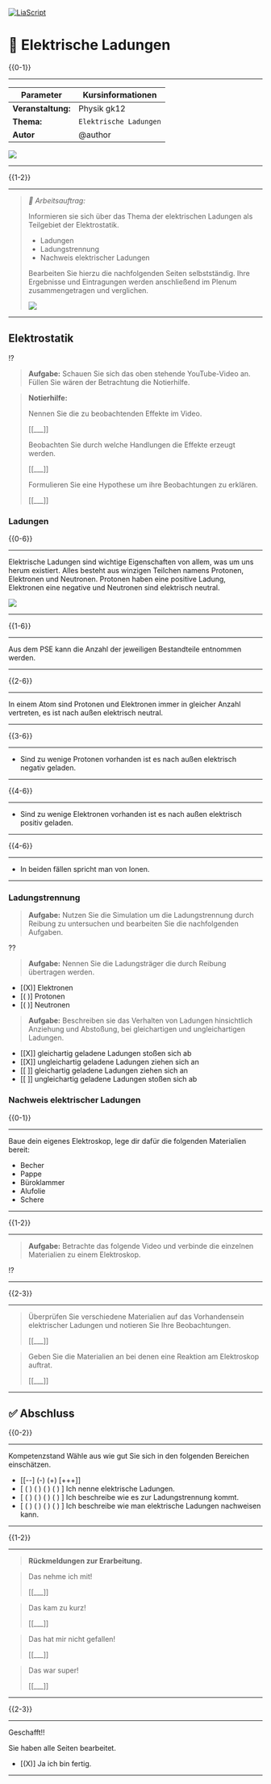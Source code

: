 <!--

author:   	Tobias Kozlowski
email:    	tobias.kozlowski[a]bsz-tw-freiberg.lernsax.de

version:  	0.0.1

language: 	de
narrator: 	Deutsch Male

comment:  	Kurs Physik Grundkurs BGy Klasse 12
tags:     	Physik, BGy, Klasse 12, Elekktrische und Magnetische Felder, Ladungen


icon:  	 	  https://www.bsz-freiberg.de/templates/bszjw/img/logo.svg
logo:		    https://cdn.pixabay.com/photo/2016/01/14/22/19/iron-lotus-1140876_1280.jpg

mode:       Presentation

-->
<!--

author:   	Tobias Kozlowski
email:    	tobias.kozlowski[a]bsz-tw-freiberg.lernsax.de

version:  	0.0.1

language: 	de
narrator: 	Deutsch Male

comment:  	Kurs Physik Grundkurs BGy Klasse 12
tags:     	Physik, BGy, Klasse 12, Elekktrische und Magnetische Felder, Ladungen


icon:  	 	  https://www.bsz-freiberg.de/templates/bszjw/img/logo.svg
logo:		    https://cdn.pixabay.com/photo/2016/01/14/22/19/iron-lotus-1140876_1280.jpg

mode:       Presentation

-->

[![LiaScript](https://raw.githubusercontent.com/LiaScript/LiaScript/master/badges/course.svg)](https://liascript.github.io/course/?https://github.com/TobiKoz-git/Unterricht/blob/main/Physik/Klasse_12/BGy_Ph12-Elektrische_Ladungen.md)

# 📖 Elektrische Ladungen

{{0-1}}
*******************************************************************************

<!--data-type="none"-->
| Parameter                  | Kursinformationen                                                    |
| -------------------------- | -------------------------------------------------------------------- |
| **Veranstaltung:**         | Physik gk12                                                          |
| **Thema:**                 | `Elektrische Ladungen`                                               |
| **Autor**                  | @author                                                              |

![](https://media0.giphy.com/media/v1.Y2lkPTc5MGI3NjExNm0xYWdkNmpjeXNvNDQ3NHRvZjFubnNyamJoc3lqN2g1eXlldjBndSZlcD12MV9pbnRlcm5hbF9naWZfYnlfaWQmY3Q9Zw/TTNVHkJbcT7VK/200.webp)

*******************************************************************************

{{1-2}}
*******************************************************************************

> _📃 Arbeitsauftrag:_
>
> Informieren sie sich über das Thema der elektrischen Ladungen als Teilgebiet der Elektrostatik.
>
> - Ladungen
> - Ladungstrennung
> - Nachweis elektrischer Ladungen
>
>Bearbeiten Sie hierzu die nachfolgenden Seiten selbstständig.
> Ihre Ergebnisse und Eintragungen werden anschließend im Plenum zusammengetragen und verglichen.
>
> ![](https://cdn.pixabay.com/photo/2018/09/25/11/45/pixel-cells-3702059_1280.png)

*******************************************************************************

## Elektrostatik
!?[](https://www.youtube.com/watch?v=ViZNgU-Yt-Y)

> __Aufgabe:__ Schauen Sie sich das oben stehende YouTube-Video an. Füllen Sie wären der Betrachtung die Notierhilfe.

> __Notierhilfe:__
>
> Nennen Sie die zu beobachtenden Effekte im Video.
>
>    [[___]]
>
> Beobachten Sie durch welche Handlungen die Effekte erzeugt werden.
>
>    [[___]]
>
> Formulieren Sie eine Hypothese um ihre Beobachtungen zu erklären.
>
>    [[___]]

### Ladungen

{{0-6}}
*******************************************************************************
Elektrische Ladungen sind wichtige Eigenschaften von allem, was um uns herum existiert. Alles besteht aus winzigen Teilchen namens Protonen, Elektronen und Neutronen. Protonen haben eine positive Ladung, Elektronen eine negative und Neutronen sind elektrisch neutral.

![](https://cdn.pixabay.com/photo/2017/09/25/11/38/lithium-2784853_1280.png)
*******************************************************************************

{{1-6}}
*******************************************************************************
Aus dem PSE kann die Anzahl der jeweiligen Bestandteile entnommen werden.
*******************************************************************************

{{2-6}}
*******************************************************************************
In einem Atom sind Protonen und Elektronen immer in gleicher Anzahl vertreten, es ist nach außen elektrisch neutral.
*******************************************************************************

{{3-6}}
*******************************************************************************
- Sind zu wenige Protonen vorhanden ist es nach außen elektrisch negativ geladen.
*******************************************************************************

{{4-6}}
*******************************************************************************
- Sind zu wenige Elektronen vorhanden ist es nach außen elektrisch positiv geladen.
*******************************************************************************

{{4-6}}
*******************************************************************************
- In beiden fällen spricht man von Ionen.
*******************************************************************************

### Ladungstrennung
> __Aufgabe:__ Nutzen Sie die Simulation um die Ladungstrennung durch Reibung zu untersuchen und bearbeiten Sie die nachfolgenden Aufgaben.

??[](https://phet.colorado.edu/sims/html/balloons-and-static-electricity/latest/balloons-and-static-electricity_all.html?locale=de)

> __Aufgabe:__ Nennen Sie die Ladungsträger die durch Reibung übertragen werden.

- [(X)] Elektronen
- [( )] Protonen
- [( )] Neutronen

> __Aufgabe:__ Beschreiben sie das Verhalten von Ladungen hinsichtlich Anziehung und Abstoßung, bei gleichartigen und ungleichartigen Ladungen.

- [[X]] gleichartig geladene Ladungen stoßen sich ab
- [[X]] ungleichartig geladene Ladungen ziehen sich an
- [[ ]] gleichartig geladene Ladungen ziehen sich an
- [[ ]] ungleichartig geladene Ladungen stoßen sich ab



### Nachweis elektrischer Ladungen
{{0-1}}
*******************************************************************************
Baue dein eigenes Elektroskop, lege dir dafür die folgenden Materialien bereit:

- Becher
- Pappe
- Büroklammer
- Alufolie
- Schere

*******************************************************************************

{{1-2}}
*******************************************************************************
> __Aufgabe:__ Betrachte das folgende Video und verbinde die einzelnen Materialien zu einem Elektroskop.

!?[](https://www.youtube.com/watch?v=OEwfKpm9V74)

*******************************************************************************

{{2-3}}
*******************************************************************************
> Überprüfen Sie verschiedene Materialien auf das Vorhandensein elektrischer Ladungen und notieren Sie Ihre Beobachtungen.
>
>    [[___]]



> Geben Sie die Materialien an bei denen eine Reaktion am Elektroskop auftrat.
>
>    [[___]]

*******************************************************************************

## ✅ Abschluss

{{0-2}}
*******************************************************************************

Kompetenzstand
Wähle aus wie gut Sie sich in den folgenden Bereichen einschätzen.

- [[--] (-) (+) [+++]]
- [    ( )           ( )      ( )     ( )     ]  Ich nenne elektrische Ladungen.
- [    ( )           ( )      ( )     ( )     ]  Ich beschreibe wie es zur Ladungstrennung kommt.
- [    ( )           ( )      ( )     ( )     ]  Ich beschreibe wie man elektrische Ladungen nachweisen kann.


*******************************************************************************

{{1-2}}
*******************************************************************************
> __Rückmeldungen zur Erarbeitung.__

> Das nehme ich mit!
>
>[[___]]

>Das kam zu kurz!
>
>[[___]]

>Das hat mir nicht gefallen!
>
>[[___]]

>Das war super!
>
>[[___]]



*******************************************************************************

{{2-3}}
*******************************************************************************
Geschafft!!

Sie haben alle Seiten bearbeitet.

- [(X)] Ja ich bin fertig.

*******************************************************************************
